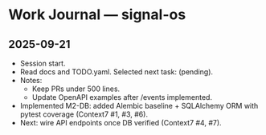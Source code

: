 # Work Journal — signal-os

## 2025-09-21
- Session start.
- Read docs and TODO.yaml. Selected next task: (pending).
- Notes:
  - Keep PRs under 500 lines.
  - Update OpenAPI examples after /events implemented.
- Implemented M2-DB: added Alembic baseline + SQLAlchemy ORM with pytest coverage (Context7 #1, #3, #6).
- Next: wire API endpoints once DB verified (Context7 #4, #7).
